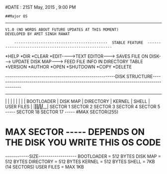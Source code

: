 
#DATE : 21ST May, 2015 , 9:00 PM

	##Major OS
---------------------------
	V1.0 (NO WORDS ABOUT FUTURE UPDATES AT THIS MOMENT)
	DEVELOPED BY AMIT SINGH RAWAT

		------------------------------------------	STABLE FEATURE	------------------------------------------------------

*HELP
*DIR
*CLEAR
*EDIT---->TEXT EDITOR---> SAVES FILE ON DISK---> UPDATE DISK MAP---> FEED FILE INFO IN DIRECTORY TABLE
*VERSION
*AUTHOR
*OPEN
*SHUTDOWN
*COPY
*DELETE

-------------------------------------------------------DISK STRUCTURE------------------------------------------------------------------------------------------


_________________________________________________________________________________________________________________________________________________
|  	 		 |			|			|			|												|												|
| BOOTLOADER | DISK MAP	| DIRECTORY	|  KERNEL	|                      SHELL                   	|				USER FILES						|
|____________|__________|___________|___________|_______________________________________________|_______________________________________________|
   SECTOR 1    SECTOR 2   SECTOR 3    SECTOR 4       	  SECTOR 5  -----  SECTOR 18                     SECTOR 17    -----    #MAX SECTOR(255)

# MAX SECTOR ----- DEPENDS ON THE DISK YOU WRITE THIS OS CODE

------------SIZE-------------------
   BOOTLOADER  = 512 BYTES
   DISK MAP	   = 512 BYTES
   DIRECTORY   = 512 BYTES
   KERNEL	   = 512 BYTES
   SHELL	   = 7KB (14 SECTORS)
   USER FILES  = MAX 1KB




